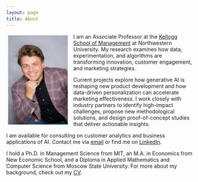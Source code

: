 ```yaml
---
layout: page
title: About
---
```


<div style="clear: both;">

  <div style="float: left;  padding: 5px 15px 5px 5px;">
    <img src="/assets/img/Artem T Photo.jpeg" width="160">
  </div>

  <p>I am an Associate Professor at the <a href="https://www.kellogg.northwestern.edu" target="_blank">Kellogg School of Management</a> at Northwestern University. My research examines how data, experimentation, and algorithms are transforming innovation, customer engagement, and marketing strategies. </p>

  <p>Current projects explore how generative AI is reshaping new product development and how data-driven personalization can accelerate marketing effectiveness. I work closely with industry partners to identify high-impact challenges, propose new methodological solutions, and design proof-of-concept studies that deliver actionable insights. </p>

<p>I am available for consulting on customer analytics and business applications of AI. Contact me via <a href="mailto:artem.timoshenko@kellogg.northwestern.edu">email</a> or find me on <a href="https://www.linkedin.com/in/artem-timoshenko-47867b1a/" target="_blank">LinkedIn</a>.</p>
  
<p>I hold a Ph.D. in Management Science from MIT, an M.A. in Economics from New Economic School, and a Diploma in Applied Mathematics and Computer Science from Moscow State University. For more about my background, check out my <a href="/assets/cv/Timoshenko CV June 2025.pdf" target="_blank">CV</a>.</p>

</div>
